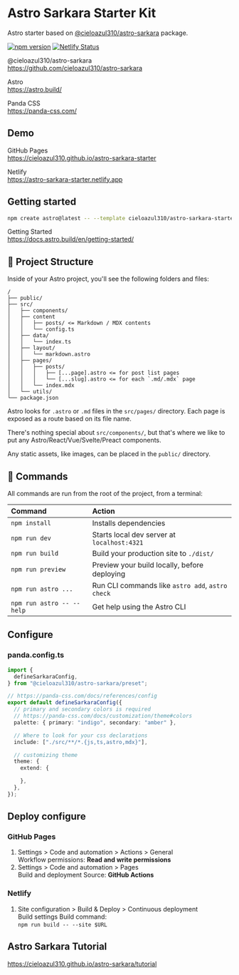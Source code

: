 # Astro Sarkara Starter Kit

Astro starter based on [@cieloazul310/astro-sarkara](https://github.com/cieloazul310/astro-sarkara) package.

[![npm version](https://badge.fury.io/js/@cieloazul310%2Fastro-sarkara.svg)](https://badge.fury.io/js/@cieloazul310%2Fastro-sarkara) [![Netlify Status](https://api.netlify.com/api/v1/badges/86a9d564-8ece-455e-a4d7-1f9806f8ebc8/deploy-status)](https://app.netlify.com/sites/astro-sarkara-starter/deploys)

@cieloazul310/astro-sarkara  
<https://github.com/cieloazul310/astro-sarkara>

Astro  
<https://astro.build/>

Panda CSS  
<https://panda-css.com/>

## Demo

GitHub Pages  
<https://cieloazul310.github.io/astro-sarkara-starter>

Netlify  
<https://astro-sarkara-starter.netlify.app>

## Getting started

```sh
npm create astro@latest -- --template cieloazul310/astro-sarkara-starter
```

Getting Started  
<https://docs.astro.build/en/getting-started/>

## 🚀 Project Structure

Inside of your Astro project, you'll see the following folders and files:

```text
/
├── public/
├── src/
│   ├── components/
│   ├── content
│   │   ├── posts/ <= Markdown / MDX contents
│   │   └── config.ts
│   ├── data/
│   │   └── index.ts
│   ├── layout/
│   │   └── markdown.astro
│   ├── pages/
│   │   ├── posts/
│   │   │   ├── [...page].astro <= for post list pages
│   │   │   └── [...slug].astro <= for each `.md/.mdx` page
│   │   └── index.mdx
│   └── utils/
└── package.json
```

Astro looks for `.astro` or `.md` files in the `src/pages/` directory. Each page is exposed as a route based on its file name.

There's nothing special about `src/components/`, but that's where we like to put any Astro/React/Vue/Svelte/Preact components.

Any static assets, like images, can be placed in the `public/` directory.

## 🧞 Commands

All commands are run from the root of the project, from a terminal:

| Command                   | Action                                           |
| :------------------------ | :----------------------------------------------- |
| `npm install`             | Installs dependencies                            |
| `npm run dev`             | Starts local dev server at `localhost:4321`      |
| `npm run build`           | Build your production site to `./dist/`          |
| `npm run preview`         | Preview your build locally, before deploying     |
| `npm run astro ...`       | Run CLI commands like `astro add`, `astro check` |
| `npm run astro -- --help` | Get help using the Astro CLI                     |

## Configure

### panda.config.ts

```ts
import {
  defineSarkaraConfig,
} from "@cieloazul310/astro-sarkara/preset";

// https://panda-css.com/docs/references/config
export default defineSarkaraConfig({
  // primary and secondary colors is required
  // https://panda-css.com/docs/customization/theme#colors
  palette: { primary: "indigo", secondary: "amber" },

  // Where to look for your css declarations
  include: ["./src/**/*.{js,ts,astro,mdx}"],

  // customizing theme
  theme: {
    extend: {

    },
  },
});
```

## Deploy configure

### GitHub Pages

1. Settings > Code and automation > Actions > General  
    Workflow permissions: **Read and write permissions**
2. Settings > Code and automation > Pages  
    Build and deployment Source: **GitHub Actions**

### Netlify

1. Site configuration > Build & Deploy > Continuous deployment  
    Build settings Build command:  
    `npm run build -- --site $URL`

## Astro Sarkara Tutorial

<https://cieloazul310.github.io/astro-sarkara/tutorial>
